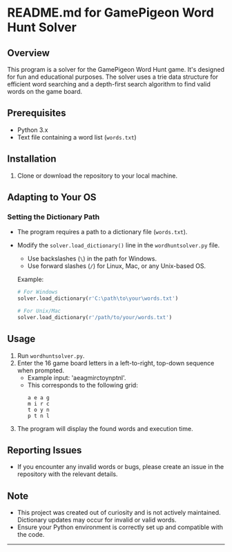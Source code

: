 
# README.md for GamePigeon Word Hunt Solver

## Overview
This program is a solver for the GamePigeon Word Hunt game. It's designed for fun and educational purposes. The solver uses a trie data structure for efficient word searching and a depth-first search algorithm to find valid words on the game board.

## Prerequisites
- Python 3.x
- Text file containing a word list (`words.txt`)

## Installation
1. Clone or download the repository to your local machine.

## Adapting to Your OS
### Setting the Dictionary Path
- The program requires a path to a dictionary file (`words.txt`).
- Modify the `solver.load_dictionary()` line in the `wordhuntsolver.py` file.
    - Use backslashes (`\`) in the path for Windows.
    - Use forward slashes (`/`) for Linux, Mac, or any Unix-based OS.

    Example:
    ```python
    # For Windows
    solver.load_dictionary(r'C:\path\to\your\words.txt')

    # For Unix/Mac
    solver.load_dictionary(r'/path/to/your/words.txt')
    ```

## Usage
1. Run `wordhuntsolver.py`.
2. Enter the 16 game board letters in a left-to-right, top-down sequence when prompted.
   - Example input: 'aeagmirctoynptnl'.
   - This corresponds to the following grid:
     ```
     a e a g
     m i r c
     t o y n
     p t n l
     ```
3. The program will display the found words and execution time.

## Reporting Issues
- If you encounter any invalid words or bugs, please create an issue in the repository with the relevant details.

## Note
- This project was created out of curiosity and is not actively maintained. Dictionary updates may occur for invalid or valid words.
- Ensure your Python environment is correctly set up and compatible with the code.

---

